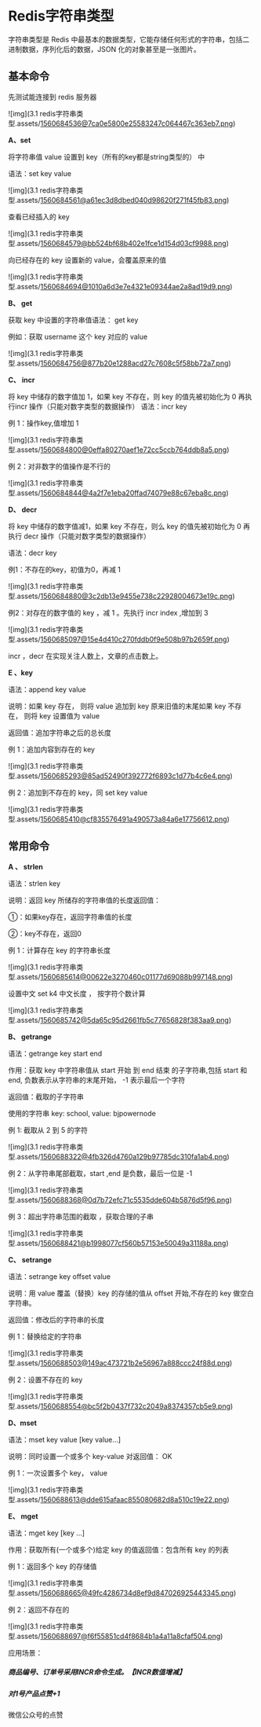 # Redis字符串类型

字符串类型是 Redis 中最基本的数据类型，它能存储任何形式的字符串，包括二进制数据，序列化后的数据，JSON 化的对象甚至是一张图片。

## 基本命令

先测试能连接到 redis 服务器

![img](3.1 redis字符串类型.assets/1560684536@7ca0e5800e25583247c064467c363eb7.png)

**A、set**

将字符串值 value 设置到 key（所有的key都是string类型的） 中

语法：set key value

![img](3.1 redis字符串类型.assets/1560684561@a61ec3d8dbed040d98620f271f45fb83.png)

查看已经插入的 key

![img](3.1 redis字符串类型.assets/1560684579@bb524bf68b402e1fce1d154d03cf9988.png)

向已经存在的 key 设置新的 value，会覆盖原来的值

![img](3.1 redis字符串类型.assets/1560684694@1010a6d3e7e4321e09344ae2a8ad19d9.png)

**B、 get**

获取 key 中设置的字符串值语法： get key

例如：获取 username 这个 key 对应的 value

![img](3.1 redis字符串类型.assets/1560684756@877b20e1288acd27c7608c5f58bb72a7.png)

**C、 incr**

将 key 中储存的数字值加 1，如果 key 不存在，则 key 的值先被初始化为 0 再执行incr 操作（只能对数字类型的数据操作） 语法：incr key

例 1：操作key,值增加 1

![img](3.1 redis字符串类型.assets/1560684800@0effa80270aef1e72cc5ccb764ddb8a5.png)

例 2：对非数字的值操作是不行的

![img](3.1 redis字符串类型.assets/1560684844@4a2f7e1eba20ffad74079e88c67eba8c.png)

**D、 decr**

将 key 中储存的数字值减1，如果 key 不存在，则么 key 的值先被初始化为 0 再执行 decr 操作（只能对数字类型的数据操作）

语法：decr key

例1：不存在的key，初值为0，再减 1 

![img](3.1 redis字符串类型.assets/1560684880@3c2db13e9455e738c22928004673e19c.png)

例2：对存在的数字值的 key ，减 1 。先执行 incr index ,增加到 3

![img](3.1 redis字符串类型.assets/1560685097@15e4d410c270fddb0f9e508b97b2659f.png)

incr ，decr 在实现关注人数上，文章的点击数上。

**E 、key**

语法：append key value

说明：如果 key 存在， 则将 value 追加到 key 原来旧值的末尾如果 key 不存在， 则将 key 设置值为 value

返回值：追加字符串之后的总长度

例 1：追加内容到存在的 key

![img](3.1 redis字符串类型.assets/1560685293@85ad52490f392772f6893c1d77b4c6e4.png)

例 2：追加到不存在的 key，同 set key value

![img](3.1 redis字符串类型.assets/1560685410@cf835576491a490573a84a6e17756612.png)

## 常用命令

**A 、 strlen**

语法：strlen key

说明：返回 key 所储存的字符串值的长度返回值： 

 ①：如果key存在，返回字符串值的长度

 ②：key不存在，返回0 

例 1：计算存在 key 的字符串长度

![img](3.1 redis字符串类型.assets/1560685614@00622e3270460c01177d69088b997148.png)

设置中文 set k4 中文长度 ， 按字符个数计算

![img](3.1 redis字符串类型.assets/1560685742@5da65c95d2661fb5c77656828f383aa9.png)

**B、 getrange**

语法：getrange key start end

作用：获取 key 中字符串值从 start 开始 到 end 结束 的子字符串,包括 start 和 end, 负数表示从字符串的末尾开始， -1 表示最后一个字符

返回值：截取的子字符串

使用的字符串 key: school, value: bjpowernode

例 1: 截取从 2 到 5 的字符

![img](3.1 redis字符串类型.assets/1560688322@4fb326d4760a129b97785dc310fa1ab4.png)

例 2：从字符串尾部截取，start ,end 是负数，最后一位是 -1

![img](3.1 redis字符串类型.assets/1560688368@0d7b72efc71c5535dde604b5876d5f96.png)

例 3：超出字符串范围的截取 ，获取合理的子串

![img](3.1 redis字符串类型.assets/1560688421@b1998077cf560b57153e50049a31188a.png)

**C、 setrange**

语法：setrange key offset value

说明：用 value 覆盖（替换）key 的存储的值从 offset 开始,不存在的 key 做空白字符串。

返回值：修改后的字符串的长度

例 1：替换给定的字符串

![img](3.1 redis字符串类型.assets/1560688503@149ac473721b2e56967a888ccc24f88d.png)

例 2：设置不存在的 key

![img](3.1 redis字符串类型.assets/1560688554@bc5f2b0437f732c2049a8374357cb5e9.png)

**D、mset**

语法：mset key value [key value…]

说明：同时设置一个或多个 key-value 对返回值： OK

例 1：一次设置多个 key， value

![img](3.1 redis字符串类型.assets/1560688613@dde615afaac855080682d8a510c19e22.png)

**E、 mget**

语法：mget key [key …]

作用：获取所有(一个或多个)给定 key 的值返回值：包含所有 key 的列表

例 1：返回多个 key 的存储值

![img](3.1 redis字符串类型.assets/1560688665@49fc4286734d8ef9d847026925443345.png)

例 2：返回不存在的

![img](3.1 redis字符串类型.assets/1560688697@f6f55851cd4f8684b1a4a11a8cfaf504.png)

应用场景：

##### 商品编号、订单号采用INCR命令生成。【INCR数值增减】

##### 对1号产品点赞+1

微信公众号的点赞

